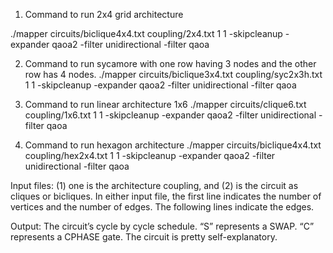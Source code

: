 1. Command to run 2x4  grid architecture

./mapper circuits/biclique4x4.txt coupling/2x4.txt 1 1 -skipcleanup -expander qaoa2 -filter unidirectional -filter qaoa

2. Command to run sycamore with one row having 3 nodes and the other row has 4 nodes.
./mapper circuits/biclique3x4.txt coupling/syc2x3h.txt 1 1 -skipcleanup -expander qaoa2  -filter unidirectional -filter qaoa

3. Command to run linear architecture 1x6 
./mapper circuits/clique6.txt coupling/1x6.txt 1 1 -skipcleanup -expander qaoa2 -filter unidirectional -filter qaoa

4. Command to run hexagon architecture 
./mapper circuits/biclique4x4.txt coupling/hex2x4.txt 1 1 -skipcleanup -expander qaoa2  -filter unidirectional -filter qaoa

Input files: (1) one is the architecture coupling, and (2) is the circuit as cliques or bicliques. In either input file, the first line indicates the number of vertices and the number of edges. The following lines indicate the edges. 

Output: The circuit’s cycle by cycle schedule. “S” represents a SWAP. “C” represents a CPHASE gate. The circuit is pretty self-explanatory. 
